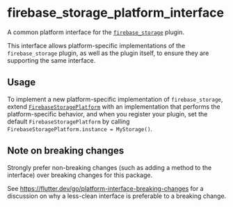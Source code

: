 # firebase_storage_platform_interface

A common platform interface for the [`firebase_storage`][1] plugin.

This interface allows platform-specific implementations of the `firebase_storage`
plugin, as well as the plugin itself, to ensure they are supporting the
same interface.

## Usage

To implement a new platform-specific implementation of `firebase_storage`, extend
[`FirebaseStoragePlatform`][2] with an implementation that performs the
platform-specific behavior, and when you register your plugin, set the default
`FirebaseStoragePlatform` by calling
`FirebaseStoragePlatform.instance = MyStorage()`.

## Note on breaking changes

Strongly prefer non-breaking changes (such as adding a method to the interface)
over breaking changes for this package.

See https://flutter.dev/go/platform-interface-breaking-changes for a discussion
on why a less-clean interface is preferable to a breaking change.

[1]: ../firebase_storage
[2]: lib/firebase_storage_platform_interface.dart
